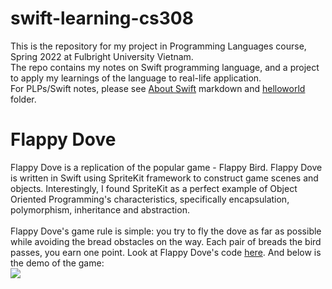 # swift-learning-cs308
This is the repository for my project in Programming Languages course, Spring 2022 at Fulbright University Vietnam.<br>
The repo contains my notes on Swift programming language, and a project to apply my learnings of the language to real-life application.<br>
For PLPs/Swift notes, please see [About Swift](https://github.com/minhtnphan/swift-learning-cs308/blob/main/AboutSwift.md) markdown and [helloworld](https://github.com/minhtnphan/swift-learning-cs308/tree/main/helloworld) folder.

# Flappy Dove
Flappy Dove is a replication of the popular game - Flappy Bird. Flappy Dove is written in Swift using SpriteKit framework to construct game scenes and objects. Interestingly, I found SpriteKit as a perfect example of Object Oriented Programming's characteristics, specifically encapsulation, polymorphism, inheritance and abstraction.<br>
<br>
Flappy Dove's game rule is simple: you try to fly the dove as far as possible while avoiding the bread obstacles on the way. Each pair of breads the bird passes, you earn one point.
Look at Flappy Dove's code [here](https://github.com/minhtnphan/swift-learning-cs308/tree/main/FlappyDove). And below is the demo of the game:<br>
![](name-of-giphy.gif)
